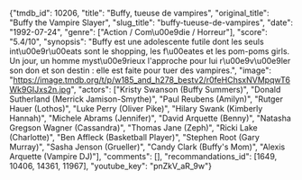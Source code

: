{"tmdb_id": 10206, "title": "Buffy, tueuse de vampires", "original_title": "Buffy the Vampire Slayer", "slug_title": "buffy-tueuse-de-vampires", "date": "1992-07-24", "genre": ["Action / Com\u00e9die / Horreur"], "score": "5.4/10", "synopsis": "Buffy est une adolescente futile dont les seuls int\u00e9r\u00eats sont le shopping, les f\u00eates et les pom-poms girls. Un jour, un homme myst\u00e9rieux l'approche pour lui r\u00e9v\u00e9ler son don et son destin : elle est faite pour tuer des vampires.", "image": "https://image.tmdb.org/t/p/w185_and_h278_bestv2/r0feHChsxNVMpqwT6Wk9GIJxs2n.jpg", "actors": ["Kristy Swanson (Buffy Summers)", "Donald Sutherland (Merrick Jamison-Smythe)", "Paul Reubens (Amilyn)", "Rutger Hauer (Lothos)", "Luke Perry (Oliver Pike)", "Hilary Swank (Kimberly Hannah)", "Michele Abrams (Jennifer)", "David Arquette (Benny)", "Natasha Gregson Wagner (Cassandra)", "Thomas Jane (Zeph)", "Ricki Lake (Charlotte)", "Ben Affleck (Basketball Player)", "Stephen Root (Gary Murray)", "Sasha Jenson (Grueller)", "Candy Clark (Buffy's Mom)", "Alexis Arquette (Vampire DJ)"], "comments": [], "recommandations_id": [1649, 10406, 14361, 11967], "youtube_key": "pnZkV_aR_9w"}